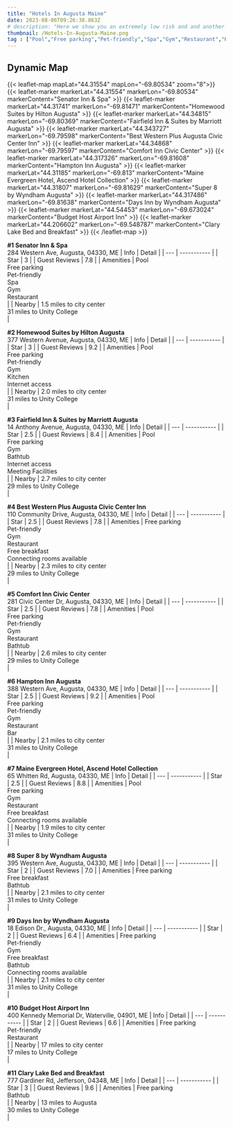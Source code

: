 ```yaml
---
title: "Hotels In Augusta Maine"
date: 2023-08-06T09:26:38.863Z
# description: "Here we show you an extremely low risk and and another medium risk approach to earn passive income "
thumbnail: /Hotels-In-Augusta-Maine.png
tag : ["Pool","Free parking","Pet-friendly","Spa","Gym","Restaurant","Kitchen","Internet access","Bathtub","Meeting Facilities","Free breakfast","Connecting rooms available","Bar"]
---
```


## Dynamic Map
{{< leaflet-map  mapLat="44.31554" mapLon="-69.80534" zoom="8">}}
    {{< leaflet-marker markerLat="44.31554" markerLon="-69.80534" markerContent="Senator Inn & Spa" >}}
    {{< leaflet-marker markerLat="44.31741" markerLon="-69.81471" markerContent="Homewood Suites by Hilton Augusta" >}}
    {{< leaflet-marker markerLat="44.34815" markerLon="-69.80369" markerContent="Fairfield Inn & Suites by Marriott Augusta" >}}
    {{< leaflet-marker markerLat="44.343727" markerLon="-69.79598" markerContent="Best Western Plus Augusta Civic Center Inn" >}}
    {{< leaflet-marker markerLat="44.34868" markerLon="-69.79597" markerContent="Comfort Inn Civic Center" >}}
    {{< leaflet-marker markerLat="44.317326" markerLon="-69.81608" markerContent="Hampton Inn Augusta" >}}
    {{< leaflet-marker markerLat="44.31185" markerLon="-69.813" markerContent="Maine Evergreen Hotel, Ascend Hotel Collection" >}}
    {{< leaflet-marker markerLat="44.31807" markerLon="-69.81629" markerContent="Super 8 by Wyndham Augusta" >}}
    {{< leaflet-marker markerLat="44.317486" markerLon="-69.81638" markerContent="Days Inn by Wyndham Augusta" >}}
    {{< leaflet-marker markerLat="44.54453" markerLon="-69.673024" markerContent="Budget Host Airport Inn" >}}
    {{< leaflet-marker markerLat="44.206602" markerLon="-69.548787" markerContent="Clary Lake Bed and Breakfast" >}}
{{< /leaflet-map >}}


**#1 Senator Inn & Spa**<br>284 Western Ave, Augusta, 04330, ME
| Info | Detail |
| --- | ----------- |
| Star | 3 |
| Guest Reviews | 7.8 |
| Amenities | Pool<br>Free parking<br>Pet-friendly<br>Spa<br>Gym<br>Restaurant<br> |
| Nearby | 1.5 miles to city center<br>31 miles to Unity College<br> |

**#2 Homewood Suites by Hilton Augusta**<br>377 Western Avenue, Augusta, 04330, ME
| Info | Detail |
| --- | ----------- |
| Star | 3 |
| Guest Reviews | 9.2 |
| Amenities | Pool<br>Free parking<br>Pet-friendly<br>Gym<br>Kitchen<br>Internet access<br> |
| Nearby | 2.0 miles to city center<br>31 miles to Unity College<br> |

**#3 Fairfield Inn & Suites by Marriott Augusta**<br>14 Anthony Avenue, Augusta, 04330, ME
| Info | Detail |
| --- | ----------- |
| Star | 2.5 |
| Guest Reviews | 8.4 |
| Amenities | Pool<br>Free parking<br>Gym<br>Bathtub<br>Internet access<br>Meeting Facilities<br> |
| Nearby | 2.7 miles to city center<br>29 miles to Unity College<br> |

**#4 Best Western Plus Augusta Civic Center Inn**<br>110 Community Drive, Augusta, 04330, ME
| Info | Detail |
| --- | ----------- |
| Star | 2.5 |
| Guest Reviews | 7.8 |
| Amenities | Free parking<br>Pet-friendly<br>Gym<br>Restaurant<br>Free breakfast<br>Connecting rooms available<br> |
| Nearby | 2.3 miles to city center<br>29 miles to Unity College<br> |

**#5 Comfort Inn Civic Center**<br>281 Civic Center Dr, Augusta, 04330, ME
| Info | Detail |
| --- | ----------- |
| Star | 2.5 |
| Guest Reviews | 7.8 |
| Amenities | Pool<br>Free parking<br>Pet-friendly<br>Gym<br>Restaurant<br>Bathtub<br> |
| Nearby | 2.6 miles to city center<br>29 miles to Unity College<br> |

**#6 Hampton Inn Augusta**<br>388 Western Ave, Augusta, 04330, ME
| Info | Detail |
| --- | ----------- |
| Star | 2.5 |
| Guest Reviews | 9.2 |
| Amenities | Pool<br>Free parking<br>Pet-friendly<br>Gym<br>Restaurant<br>Bar<br> |
| Nearby | 2.1 miles to city center<br>31 miles to Unity College<br> |

**#7 Maine Evergreen Hotel, Ascend Hotel Collection**<br>65 Whitten Rd, Augusta, 04330, ME
| Info | Detail |
| --- | ----------- |
| Star | 2.5 |
| Guest Reviews | 8.8 |
| Amenities | Pool<br>Free parking<br>Gym<br>Restaurant<br>Free breakfast<br>Connecting rooms available<br> |
| Nearby | 1.9 miles to city center<br>31 miles to Unity College<br> |

**#8 Super 8 by Wyndham Augusta**<br>395 Western Ave, Augusta, 04330, ME
| Info | Detail |
| --- | ----------- |
| Star | 2 |
| Guest Reviews | 7.0 |
| Amenities | Free parking<br>Free breakfast<br>Bathtub<br> |
| Nearby | 2.1 miles to city center<br>31 miles to Unity College<br> |

**#9 Days Inn by Wyndham Augusta**<br>18 Edison Dr., Augusta, 04330, ME
| Info | Detail |
| --- | ----------- |
| Star | 2 |
| Guest Reviews | 6.4 |
| Amenities | Free parking<br>Pet-friendly<br>Gym<br>Free breakfast<br>Bathtub<br>Connecting rooms available<br> |
| Nearby | 2.1 miles to city center<br>31 miles to Unity College<br> |

**#10 Budget Host Airport Inn**<br>400 Kennedy Memorial Dr, Waterville, 04901, ME
| Info | Detail |
| --- | ----------- |
| Star | 2 |
| Guest Reviews | 6.6 |
| Amenities | Free parking<br>Pet-friendly<br>Restaurant<br> |
| Nearby | 17 miles to city center<br>17 miles to Unity College<br> |

**#11 Clary Lake Bed and Breakfast**<br>777 Gardiner Rd, Jefferson, 04348, ME
| Info | Detail |
| --- | ----------- |
| Star | 3 |
| Guest Reviews | 9.6 |
| Amenities | Free parking<br>Bathtub<br> |
| Nearby | 13 miles to Augusta<br>30 miles to Unity College<br> |

